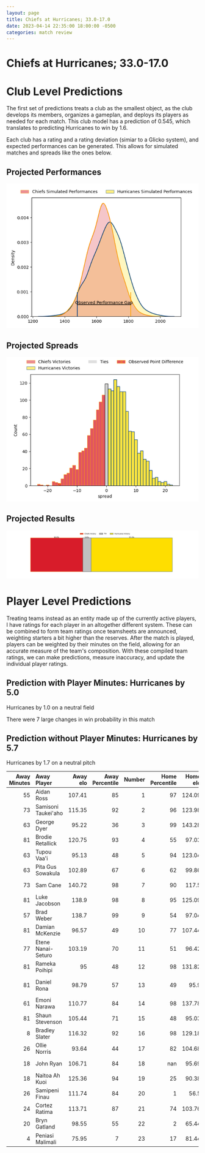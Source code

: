 ```yaml
---  
layout: page  
title: Chiefs at Hurricanes; 33.0-17.0  
date: 2023-04-14 22:35:00 18:00:00 -0500  
categories: match review  
---
```

# Chiefs at Hurricanes; 33.0-17.0

# Club Level Predictions


The first set of predictions treats a club as the smallest object, as the club develops its members, organizes a gameplan, and deploys its players as needed for each match. This club model has a prediction of 0.545, which translates to predicting Hurricanes to win by 1.6.

Each club has a rating and a rating deviation (simiar to a Glicko system), and expected performances can be generated. This allows for simulated matches and spreads like the ones below.
## Projected Performances


![Projected Performances](plots/performances_2023-04-14-Hurricanes-Chiefs.png)
## Projected Spreads


![Projected Spreads](plots/spreads_2023-04-14-Hurricanes-Chiefs.png)
## Projected Results


![Projected Results](plots/resultbar_2023-04-14-Hurricanes-Chiefs.png)
# Player Level Predictions


Treating teams instead as an entity made up of the currently active players, I have ratings for each player in an altogether different system. These can be combined to form team ratings once teamsheets are announced, weighting starters a bit higher than the reserves. After the match is played, players can be weighted by their minutes on the field, allowing for an accurate measure of the team's composition. With these compiled team ratings, we can make predictions, measure inaccuracy, and update the individual player ratings.
## Prediction with Player Minutes: Hurricanes by 5.0


Hurricanes by 1.0 on a neutral field

There were 7 large changes in win probability in this match
## Prediction without Player Minutes: Hurricanes by 5.7


Hurricanes by 1.7 on a neutral pitch



|   Away Minutes | Away Player         |   Away elo |   Away Percentile |   Number |   Home Percentile |   Home elo | Home Player        |   Home Minutes |
|---------------:|:--------------------|-----------:|------------------:|---------:|------------------:|-----------:|:-------------------|---------------:|
|             55 | Aidan Ross          |     107.41 |                85 |        1 |                97 |     124.09 | Xavier Numia       |             52 |
|             73 | Samisoni Taukei'aho |     115.35 |                92 |        2 |                96 |     123.98 | Asafo Aumua        |             52 |
|             63 | George Dyer         |      95.22 |                36 |        3 |                99 |     143.28 | Tyrel Lomax        |             65 |
|             81 | Brodie Retallick    |     120.75 |                93 |        4 |                55 |      97.03 | James Blackwell    |             81 |
|             63 | Tupou Vaa'i         |      95.13 |                48 |        5 |                94 |     123.04 | Dominic Bird       |             60 |
|             63 | Pita Gus Sowakula   |     102.89 |                67 |        6 |                62 |      99.86 | Devan Flanders     |             73 |
|             73 | Sam Cane            |     140.72 |                98 |        7 |                90 |     117.5  | Du'Plessis Kirifi  |             60 |
|             81 | Luke Jacobson       |     138.9  |                98 |        8 |                95 |     125.09 | Ardie Savea        |             81 |
|             57 | Brad Weber          |     138.7  |                99 |        9 |                54 |      97.04 | Cam Roigard        |             63 |
|             81 | Damian McKenzie     |      96.57 |                49 |       10 |                77 |     107.44 | Aidan Morgan       |             81 |
|             77 | Etene Nanai-Seturo  |     103.19 |                70 |       11 |                51 |      96.42 | Salesi Rayasi      |             81 |
|             81 | Rameka Poihipi      |      95    |                48 |       12 |                98 |     131.82 | Jordie Barrett     |             81 |
|             81 | Daniel Rona         |      98.79 |                57 |       13 |                49 |      95.9  | Peter Umaga-Jensen |             68 |
|             61 | Emoni Narawa        |     110.77 |                84 |       14 |                98 |     137.78 | Julian Savea       |             81 |
|             81 | Shaun Stevenson     |     105.44 |                71 |       15 |                48 |      95.03 | Joshua Moorby      |             81 |
|              8 | Bradley Slater      |     116.32 |                92 |       16 |                98 |     129.18 | Dane Coles         |             29 |
|             26 | Ollie Norris        |      93.64 |                44 |       17 |                82 |     104.68 | Tevita Mafileo     |             29 |
|             18 | John Ryan           |     106.71 |                84 |       18 |               nan |      95.69 | Pasilio Tosi       |             16 |
|             18 | Naitoa Ah Kuoi      |     125.36 |                94 |       19 |                25 |      90.38 | TK Howden          |             21 |
|             26 | Samipeni Finau      |     111.74 |                84 |       20 |                 1 |      56.5  | Brayden Iose       |             21 |
|             24 | Cortez Ratima       |     113.71 |                87 |       21 |                74 |     103.76 | Peter Lakai        |              8 |
|             20 | Bryn Gatland        |      98.55 |                55 |       22 |                 2 |      65.44 | Jamie Booth        |             18 |
|              4 | Peniasi Malimali    |      75.95 |                 7 |       23 |                17 |      81.44 | Harry Godfrey      |             13 |

